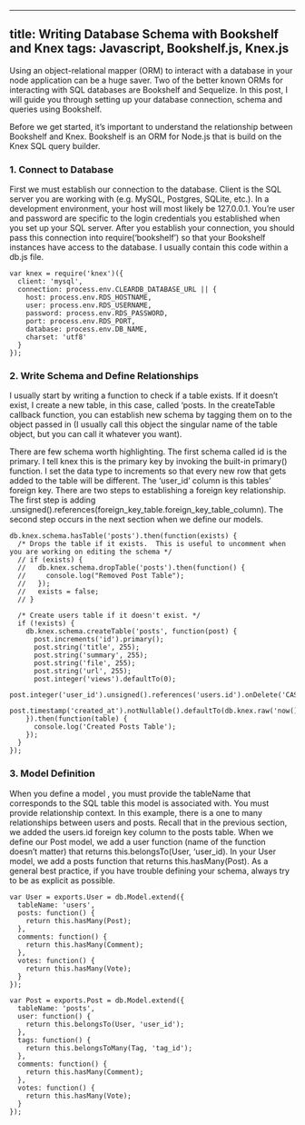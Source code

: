 
---
title: Writing Database Schema with Bookshelf and Knex
tags: Javascript, Bookshelf.js, Knex.js
---

Using an object-relational mapper (ORM) to interact with a database in your node application can be a huge saver.  Two of the better known ORMs for interacting with SQL databases are Bookshelf and Sequelize.  In this post, I will guide you through setting up your database connection, schema and queries using Bookshelf.

Before we get started, it’s important to understand the relationship between Bookshelf and Knex.  Bookshelf is an ORM for Node.js that is build on the Knex SQL query builder.

### 1. Connect to Database

First we must establish our connection to the database.  Client is the SQL server you are working with (e.g. MySQL, Postgres, SQLite, etc.).  In a development environment, your host will most likely be 127.0.0.1.  You’re user and password are specific to the login credentials you established when you set up your SQL server.  After you establish your connection, you should pass this connection into require(‘bookshelf’) so that your Bookshelf instances have access to the database.  I usually contain this code within a db.js file.

```
var knex = require('knex')({
  client: 'mysql',
  connection: process.env.CLEARDB_DATABASE_URL || {
    host: process.env.RDS_HOSTNAME,
    user: process.env.RDS_USERNAME,
    password: process.env.RDS_PASSWORD,
    port: process.env.RDS_PORT,
    database: process.env.DB_NAME,
    charset: 'utf8'
  }
});

```

### 2.  Write Schema and Define Relationships

I usually start by writing a function to check if a table exists.  If it doesn’t exist, I create a new table, in this case, called ‘posts.  In the createTable callback function, you can establish new schema by tagging them on to the object passed in (I usually call this object the singular name of the table object, but you can call it whatever you want).  

There are few schema worth highlighting.  The first schema called id is the primary.  I tell knex this is the primary key by invoking the built-in primary() function.  I set the data type to increments so that every new row that gets added to the table will be different.  The ‘user_id’ column is this tables’ foreign key.  There are two steps to establishing a foreign key relationship.  The first step is adding .unsigned().references(foreign_key_table.foreign_key_table_column).   The second step occurs in the next section when we define our models.

```
db.knex.schema.hasTable('posts').then(function(exists) {
  /* Drops the table if it exists.  This is useful to uncomment when you are working on editing the schema */
  // if (exists) {
  //   db.knex.schema.dropTable('posts').then(function() {
  //     console.log("Removed Post Table");
  //   });
  //   exists = false;
  // }

  /* Create users table if it doesn't exist. */
  if (!exists) {
    db.knex.schema.createTable('posts', function(post) {
      post.increments('id').primary();
      post.string('title', 255);
      post.string('summary', 255);
      post.string('file', 255);
      post.string('url', 255);
      post.integer('views').defaultTo(0);
      post.integer('user_id').unsigned().references('users.id').onDelete('CASCADE');
      post.timestamp('created_at').notNullable().defaultTo(db.knex.raw('now()'));
    }).then(function(table) {
      console.log('Created Posts Table');
    });
  }
});
```

### 3. Model Definition

When you define a model , you must provide the tableName that corresponds to the SQL table this model is associated with.  You must provide relationship context.  In this example, there is a one to many relationships between users and posts.  Recall that in the previous section, we added the users.id foreign key column to the posts table.  When we define our Post model, we add a user function (name of the function doesn’t matter) that returns this.belongsTo(User, ‘user_id).  In your User model, we add a posts function that returns this.hasMany(Post).  As a general best practice, if you have trouble defining your schema, always try to be as explicit as possible.

```
var User = exports.User = db.Model.extend({
  tableName: 'users',
  posts: function() {
    return this.hasMany(Post);
  },
  comments: function() {
    return this.hasMany(Comment);
  },
  votes: function() {
    return this.hasMany(Vote);
  }
});

var Post = exports.Post = db.Model.extend({
  tableName: 'posts',
  user: function() {
    return this.belongsTo(User, 'user_id');
  },
  tags: function() {
    return this.belongsToMany(Tag, 'tag_id');
  },
  comments: function() {
    return this.hasMany(Comment);
  },
  votes: function() {
    return this.hasMany(Vote);
  }
});
```
